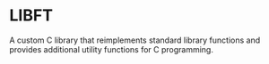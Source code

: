 # LIBFT

A custom C library that reimplements standard library functions and provides additional utility functions for C programming.

